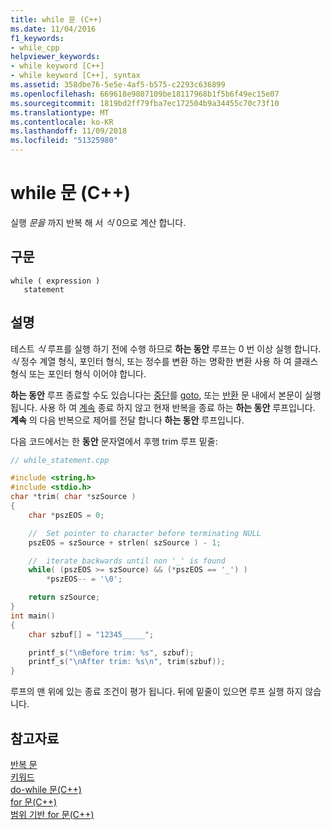 ```yaml
---
title: while 문 (C++)
ms.date: 11/04/2016
f1_keywords:
- while_cpp
helpviewer_keywords:
- while keyword [C++]
- while keyword [C++], syntax
ms.assetid: 358dbe76-5e5e-4af5-b575-c2293c636899
ms.openlocfilehash: 669618e9807109be18117968b1f5b6f49ec15e07
ms.sourcegitcommit: 1819bd2ff79fba7ec172504b9a34455c70c73f10
ms.translationtype: MT
ms.contentlocale: ko-KR
ms.lasthandoff: 11/09/2018
ms.locfileid: "51325980"
---
```

# <a name="while-statement-c"></a>while 문 (C++)

실행 *문을* 까지 반복 해 서 *식* 0으로 계산 합니다.

## <a name="syntax"></a>구문

```
while ( expression )
   statement
```

## <a name="remarks"></a>설명

테스트 *식* 루프를 실행 하기 전에 수행 하므로 **하는 동안** 루프는 0 번 이상 실행 합니다. *식* 정수 계열 형식, 포인터 형식, 또는 정수를 변환 하는 명확한 변환 사용 하 여 클래스 형식 또는 포인터 형식 이어야 합니다.

**하는 동안** 루프 종료할 수도 있습니다는 [중단](../cpp/break-statement-cpp.md)를 [goto](../cpp/goto-statement-cpp.md), 또는 [반환](../cpp/return-statement-cpp.md) 문 내에서 본문이 실행 됩니다. 사용 하 여 [계속](../cpp/continue-statement-cpp.md) 종료 하지 않고 현재 반복을 종료 하는 **하는 동안** 루프입니다. **계속** 의 다음 반복으로 제어를 전달 합니다 **하는 동안** 루프입니다.

다음 코드에서는 한 **동안** 문자열에서 후행 trim 루프 밑줄:

```cpp
// while_statement.cpp

#include <string.h>
#include <stdio.h>
char *trim( char *szSource )
{
    char *pszEOS = 0;

    //  Set pointer to character before terminating NULL
    pszEOS = szSource + strlen( szSource ) - 1;

    //  iterate backwards until non '_' is found
    while( (pszEOS >= szSource) && (*pszEOS == '_') )
        *pszEOS-- = '\0';

    return szSource;
}
int main()
{
    char szbuf[] = "12345_____";

    printf_s("\nBefore trim: %s", szbuf);
    printf_s("\nAfter trim: %s\n", trim(szbuf));
}
```

루프의 맨 위에 있는 종료 조건이 평가 됩니다. 뒤에 밑줄이 있으면 루프 실행 하지 않습니다.

## <a name="see-also"></a>참고자료

[반복 문](../cpp/iteration-statements-cpp.md)<br/>
[키워드](../cpp/keywords-cpp.md)<br/>
[do-while 문(C++)](../cpp/do-while-statement-cpp.md)<br/>
[for 문(C++)](../cpp/for-statement-cpp.md)<br/>
[범위 기반 for 문(C++)](../cpp/range-based-for-statement-cpp.md)